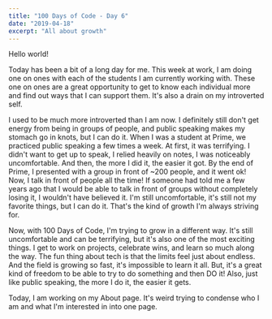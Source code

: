 ```yaml
---
title: "100 Days of Code - Day 6"
date: "2019-04-18"
excerpt: "All about growth"
---
```


Hello world! 

Today has been a bit of a long day for me. This week at work, I am doing one on ones with each of the students I am currently working with. These one on ones are a great opportunity to get to know each individual more and find out ways that I can support them. It's also a drain on my introverted self.

I used to be much more introverted than I am now. I definitely still don't get energy from being in groups of people, and public speaking makes my stomach go in knots, but I can do it. When I was a student at Prime, we practiced public speaking a few times a week. At first, it was terrifying. I didn't want to get up to speak, I relied heavily on notes, I was noticeably uncomfortable. And then, the more I did it, the easier it got. By the end of Prime, I presented with a group in front of ~200 people, and it went ok! Now, I talk in front of people all the time! If someone had told me a few years ago that I would be able to talk in front of groups without completely losing it, I wouldn't have believed it. I'm still uncomfortable, it's still not my favorite things, but I can do it. That's the kind of growth I'm always striving for.

Now, with 100 Days of Code, I'm trying to grow in a different way. It's still uncomfortable and can be terrifying, but it's also one of the most exciting things. I get to work on projects, celebrate wins, and learn so much along the way. The fun thing about tech is that the limits feel just about endless. And the field is growing so fast, it's impossible to learn it all. But, it's a great kind of freedom to be able to try to do something and then DO it! Also, just like public speaking, the more I do it, the easier it gets.

Today, I am working on my About page. It's weird trying to condense who I am and what I'm interested in into one page. 